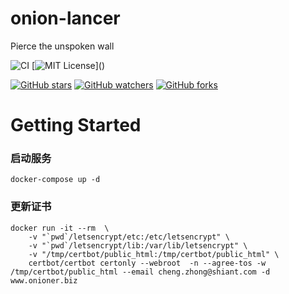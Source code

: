 # onion-lancer
 Pierce the unspoken wall
 
![CI](https://github.com/berialcheng/onion-lancer/workflows/CI/badge.svg?branch=master)
[![MIT License](https://img.shields.io/apm/l/atomic-design-ui.svg?)]()

[![GitHub stars](https://img.shields.io/github/stars/berialcheng/onion-lancer.svg?style=social&label=Stars&style=plastic)]()
[![GitHub watchers](https://img.shields.io/github/watchers/berialcheng/onion-lancer.svg?style=social&label=Watch&style=plastic)]()
[![GitHub forks](https://img.shields.io/github/forks/berialcheng/onion-lancer.svg?style=social&label=Fork&style=plastic)]()

# Getting Started

### 启动服务
```
docker-compose up -d
```

### 更新证书

```
docker run -it --rm  \
    -v "`pwd`/letsencrypt/etc:/etc/letsencrypt" \
    -v "`pwd`/letsencrypt/lib:/var/lib/letsencrypt" \
    -v "/tmp/certbot/public_html:/tmp/certbot/public_html" \
    certbot/certbot certonly --webroot  -n --agree-tos -w /tmp/certbot/public_html --email cheng.zhong@shiant.com -d www.onioner.biz
```

